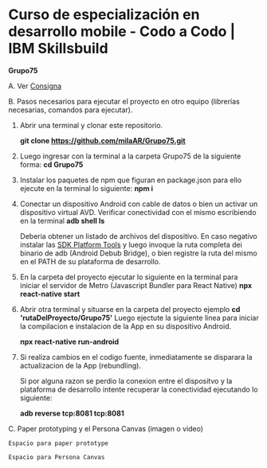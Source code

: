 # Curso de especialización en desarrollo mobile - Codo a Codo | IBM Skillsbuild

**Grupo75**

A. Ver [Consigna](Consigna.md)

B. Pasos necesarios para ejecutar el proyecto en otro equipo (librerías necesarias, comandos para ejecutar).

1) Abrir una terminal y clonar este repositorio.

	**git clone https://github.com/milaAR/Grupo75.git**

2) Luego ingresar con la terminal a la carpeta Grupo75 de la siguiente forma:
	**cd Grupo75**

3) Instalar los paquetes de npm que figuran en package.json
	para ello ejecute en la terminal lo siguiente:
	**npm i**

4) Conectar un dispositivo Android con cable de datos o bien un activar un dispositivo virtual AVD.
	Verificar conectividad con el mismo escribiendo en la terminal
	**adb shell ls**

	Deberia obtener un listado de archivos del dispositivo. En caso negativo instalar las [SDK Platform Tools](<https://developer.android.com/studio/releases/platform-tools>) y luego invoque
	la ruta completa dei binario  de adb (Android Debub Bridge), o bien registre la ruta del mismo en el PATH de su plataforma de desarrollo.

5) En la carpeta del proyecto ejecutar lo siguiente en la terminal para iniciar el servidor de Metro (Javascript Bundler para React Native)
	**npx react-native start**

6) Abrir otra terminal y situarse en la carpeta del proyecto
	ejemplo **cd 'rutaDelProyecto/Grupo75'**
	Luego ejectute la siguiente linea para iniciar la compilacion e instalacion de la App en su dispositivo Android.

	**npx react-native run-android**

7) Si realiza cambios en el codigo fuente,  inmediatamente se disparara la actualizacion de la App (rebundling).

	Si por alguna razon se perdio la conexion entre el dispositvo y la plataforma de desarrollo intente recuperar la conectividad
	ejecutando lo siguiente:

	**adb reverse tcp:8081 tcp:8081**

C. Paper prototyping y el Persona Canvas (imagen o video)


	Espacio para paper prototype
	
	Espacio para Persona Canvas
